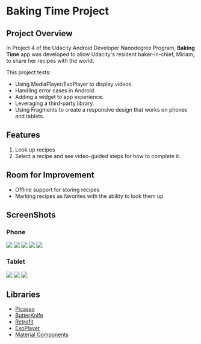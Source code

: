 # Baking Time Project

## Project Overview
In Project 4 of the Udacity Android Developer Nanodegree Program, **Baking Time** app was developed to allow Udacity's resident baker-in-chief, Miriam, to 
share her recipes with the world.

This project tests:
- Using MediaPlayer/ExoPlayer to display videos.
- Handling error cases in Android.
- Adding a widget to app experience.
- Leveraging a third-party library.
- Using Fragments to create a responsive design that works on phones and tablets.


## Features

1) Look up recipes
2) Select a recipe and see video-guided steps for how to complete it.

## Room for Improvement
- Offline support for storing recipes
- Marking recipes as favorites with the ability to look them up

## ScreenShots

### Phone
![](app/src/main/res/drawable-nodpi/phone_recipes.png) 
![](app/src/main/res/drawable-nodpi/phone_recipe_details.png)
![](app/src/main/res/drawable-nodpi/phone_recipe_step.png)
![](app/src/main/res/drawable-nodpi/phone_recipe_video.png)
![](app/src/main/res/drawable-nodpi/phone_widget.png)

### Tablet
![](app/src/main/res/drawable-nodpi/tablet_recipes.png) 
![](app/src/main/res/drawable-nodpi/tablet_recipe_details.png)
![](app/src/main/res/drawable-nodpi/tablet_widget.png)

## Libraries
* [Picasso](https://github.com/square/picasso)
* [ButterKnife](https://github.com/JakeWharton/butterknife)
* [Retrofit](https://square.github.io/retrofit/)
* [ExoPlayer](https://github.com/google/ExoPlayer)
* [Material Components](https://github.com/material-components/material-components-android)
